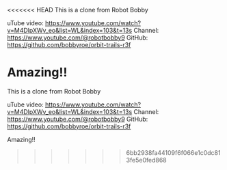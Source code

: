 <<<<<<< HEAD
This is a clone from Robot Bobby

uTube video: https://www.youtube.com/watch?v=M4DlpXWv_eo&list=WL&index=103&t=13s Channel: https://www.youtube.com/@robotbobby9 GitHub: https://github.com/bobbyroe/orbit-trails-r3f

Amazing!!
=======

This is a clone from 
Robot Bobby

uTube video: https://www.youtube.com/watch?v=M4DlpXWv_eo&list=WL&index=103&t=13s 
Channel: https://www.youtube.com/@robotbobby9 
GitHub: https://github.com/bobbyroe/orbit-trails-r3f 

Amazing!!
>>>>>>> 6bb2938fa44109f6f066e1c0dc813fe5e0fed868
